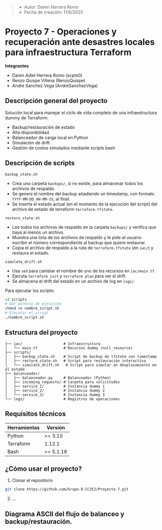 > - Autor: Daren Herrera Romo
> - Fecha de creación: 11/6/2025

# Proyecto 7 - Operaciones y recuperación ante desastres locales para infraestructura Terraform

**Integrantes**
- Daren Adiel Herrera Romo (scptx0)
- Renzo Quispe Villena (RenzoQuispe)
- Andre Sanchez Vega (AndreSanchezVega)

## Descripción general del proyecto

Solución local para manejar el ciclo de vida completo de una infraestructura dummy de Terraform:
- Backup/restauración de estado
- Alta disponibilidad
- Balanceador de carga local en Python
- Simulación de drift
- Gestión de costos simulados mediante scripts bash

## Descripción de scripts

`backup_state.sh`
- Crea una carpeta `backups/`, si no existe, para almacenar todos los archivos de respaldo.
- Se genera el nombre del backup añadiendo un timestamp, con formato `YYYY-MM-DD_HH-MM-SS`, al final.
- Se inserta el estado actual (en el momento de la ejecución del script) del archivo de estado de terraform `terraform.tfstate`.

`restore_state.sh`
- Lee todos los archivos de respaldo en la carpeta `backups/` y verifica que haya al menos un archivo.
- Muestra una lista de los archivos de respaldo y le pide al usuario escribir el número correspondiente al backup que quiere restaurar.
- Copia el archivo de respaldo a la ruta de `terraform.tfstate` (en `iac/`) y restaura el estado.

`simulate_drift.sh`
- Usa `sed` para cambiar el nombre de uno de los recursos en `iac/main.tf`
- Ejecuta `terraform init` y `terraform plan` para ver el drift.
- Se almacena el drift del estado en un archivo de log en `logs/`.

Para ejecutar los scripts:
```bash
cd scripts
# Dar permiso de ejecución
chmod +x nombre_script.sh
# Ejecutar el script
./nombre_script.sh
```

## Estructura del proyecto

```
├── iac/                   # Infraestructura
│   └── main.tf            # Recursos dummy (null_resource)
├── scripts/
│   ├── backup_state.sh    # Script de backup de tfstate con timestamp
│   ├── restore_state.sh   # Script para restauración interactiva
│   └── simulate_drift.sh   # Script para simular un desplazamiento en el estado
├── balanceador/
│   ├── balanceador.py     # Balanceador (Python)
│   ├── incoming_requests/ # Carpeta para solicitudes
│   ├── service_1/         # Instancia dummy 1
│   ├── service_2/         # Instancia dummy 2
│   └── service_3/         # Instancia dummy 3
└── logs/                  # Registros de operaciones
```

## Requisitos técnicos

| Herramientas | Versión       |
|--------------|---------------|
| Python       | >= 3.10   |
| Terraform    | 1.12.1        |
| Bash         | >= 5.1.16 |

## ¿Cómo usar el proyecto?

1. Clonar el repositorio

```bash
git clone https://github.com/Grupo-9-CC3S2/Proyecto-7.git
```

2. ...

## Diagrama ASCII del flujo de balanceo y backup/restauración.
